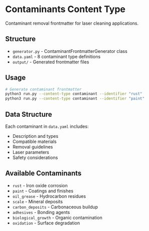 # Contaminants Content Type

Contaminant removal frontmatter for laser cleaning applications.

## Structure

- `generator.py` - ContaminantFrontmatterGenerator class
- `data.yaml` - 8 contaminant type definitions
- `output/` - Generated frontmatter files

## Usage

```bash
# Generate contaminant frontmatter
python3 run.py --content-type contaminant --identifier "rust"
python3 run.py --content-type contaminant --identifier "paint"
```

## Data Structure

Each contaminant in `data.yaml` includes:
- Description and types
- Compatible materials
- Removal guidelines
- Laser parameters
- Safety considerations

## Available Contaminants

- `rust` - Iron oxide corrosion
- `paint` - Coatings and finishes
- `oil_grease` - Hydrocarbon residues
- `scale` - Mineral deposits
- `carbon_deposits` - Carbonaceous buildup
- `adhesives` - Bonding agents
- `biological_growth` - Organic contamination
- `oxidation` - Surface degradation
